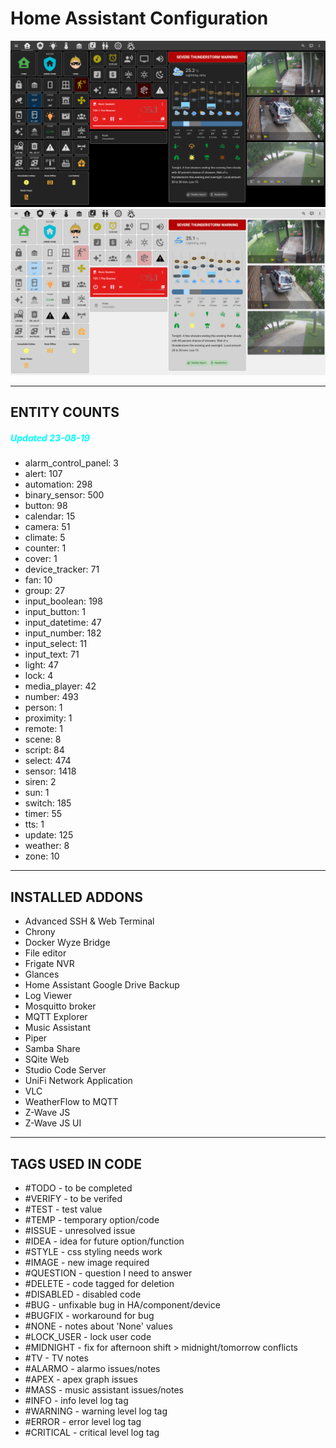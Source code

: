 # Home Assistant Configuration

![Home](https://github.com/jazzyisj/home-assistant-config/blob/master/www/screenshots/browser_home_2023_7_dark.png)
![Home](https://github.com/jazzyisj/home-assistant-config/blob/master/www/screenshots/browser_home_2023_7_light.png)

---

## ENTITY COUNTS

##### <font color='cyan'>Updated 23-08-19</font>

- alarm_control_panel: 3
- alert: 107
- automation: 298
- binary_sensor: 500
- button: 98
- calendar: 15
- camera: 51
- climate: 5
- counter: 1
- cover: 1
- device_tracker: 71
- fan: 10
- group: 27
- input_boolean: 198
- input_button: 1
- input_datetime: 47
- input_number: 182
- input_select: 11
- input_text: 71
- light: 47
- lock: 4
- media_player: 42
- number: 493
- person: 1
- proximity: 1
- remote: 1
- scene: 8
- script: 84
- select: 474
- sensor: 1418
- siren: 2
- sun: 1
- switch: 185
- timer: 55
- tts: 1
- update: 125
- weather: 8
- zone: 10

---

## INSTALLED ADDONS

- Advanced SSH & Web Terminal
- Chrony
- Docker Wyze Bridge
- File editor
- Frigate NVR
- Glances
- Home Assistant Google Drive Backup
- Log Viewer
- Mosquitto broker
- MQTT Explorer
- Music Assistant
- Piper
- Samba Share
- SQite Web
- Studio Code Server
- UniFi Network Application
- VLC
- WeatherFlow to MQTT
- Z-Wave JS
- Z-Wave JS UI

---

## TAGS USED IN CODE

- #TODO - to be completed
- #VERIFY - to be verifed
- #TEST - test value
- #TEMP - temporary option/code
- #ISSUE - unresolved issue
- #IDEA - idea for future option/function
- #STYLE - css styling needs work
- #IMAGE - new image required
- #QUESTION - question I need to answer
- #DELETE - code tagged for deletion
- #DISABLED - disabled code
- #BUG - unfixable bug in HA/component/device
- #BUGFIX - workaround for bug
- #NONE - notes about 'None' values
- #LOCK_USER - lock user code
- #MIDNIGHT - fix for afternoon shift > midnight/tomorrow conflicts
- #TV - TV notes
- #ALARMO - alarmo issues/notes
- #APEX - apex graph issues
- #MASS - music assistant issues/notes
- #INFO - info level log tag
- #WARNING - warning level log tag
- #ERROR - error level log tag
- #CRITICAL - critical level log tag
